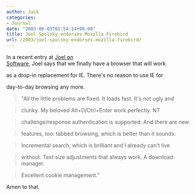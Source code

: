 ```yaml
---
author: Jack
categories:
- Journal
date: "2003-06-03T01:54:14+00:00"
title: Joel Spolsky endorses Mozilla Firebird
url: /2003/joel-spolsky-endorses-mozilla-firebird/
---
```


In a recent entry at [Joel on  
Software][1], Joel says that we finally have a browser that will work
  

  
as a drop-in replacement for IE. There's no reason to use IE for
  

  
day-to-day browsing any more.
  


> "All the little problems are fixed. It loads fast. It's not ugly and
  
> 
  
> clunky. My beloved Alt+D/Ctrl+Enter work perfectly. NT
  
> 
  
> challenge/response authentication is supported. And there are new
  
> 
  
> features, too: tabbed browsing, which is better than it sounds.
  
> 
  
> Incremental search, which is brilliant and I already can't live
  
> 
  
> without. Text size adjustments that always work. A download manager.
  
> 
  
> Excellent cookie management."

Amen to that.

 [1]: http://www.joelonsoftware.com/news/20030601.html